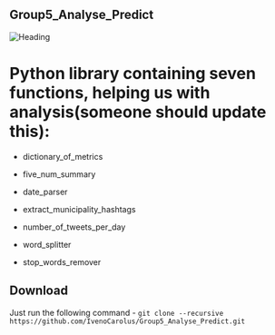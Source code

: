 ## Group5_Analyse_Predict
![Heading](https://w3.accelya.com/hubfs/Blog_Images/Its-Time-for-Airlines-to-Take-Data-Science-and-Artificial-Intelligence-Seriously_Blog.gif)

# Python library containing seven functions, helping us with analysis(someone should update this):

* dictionary_of_metrics

* five_num_summary

* date_parser

* extract_municipality_hashtags

* number_of_tweets_per_day

* word_splitter

* stop_words_remover

## Download

Just run the following command - `git clone --recursive https://github.com/IvenoCarolus/Group5_Analyse_Predict.git`
